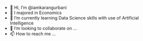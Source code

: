 - 👋 Hi, I’m @iamkarangurbani
- 👀 I majored in Economics
- 🌱 I’m currently learning Data Science skills with use of Artificial Intelligence
- 💞️ I’m looking to collaborate on ...
- 📫 How to reach me ...

<!---
iamkarangurbani/iamkarangurbani is a ✨ special ✨ repository because its `README.md` (this file) appears on your GitHub profile.
You can click the Preview link to take a look at your changes.
--->
